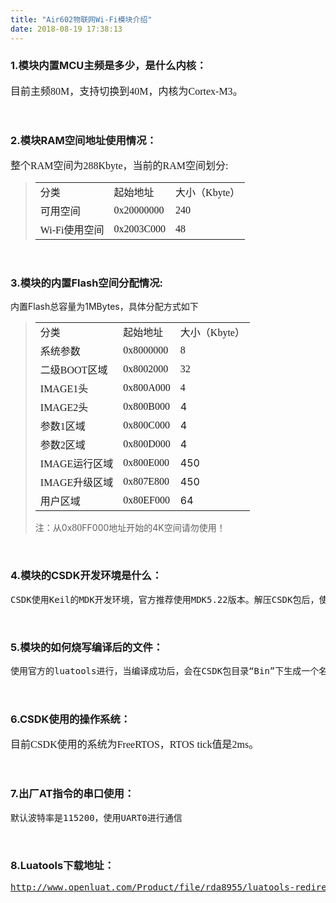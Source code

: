 ```yaml
---
title: "Air602物联网Wi-Fi模块介绍"
date: 2018-08-19 17:38:13
---
```


<h3><font>1.模块内置MCU主频是多少，是什么内核：</font></h3>

<pre><span style="font-size:12pt;font-family:'宋体';">目前</span><span style="font-size:12pt;font-family:'宋体';">主频</span><span style="font-size:12pt;font-family:'Times New Roman';">80M</span><span style="font-size:12pt;font-family:'宋体';">，支持切换到</span><span style="font-size:12pt;font-family:'Times New Roman';">40M，内核为Cortex-M3</span><span style="font-size:12pt;font-family:'宋体';">。</span></pre>

<p><span style="font-size:12pt;font-family:'宋体';"><br /></span></p>

<h3>2.模块RAM空间地址使用情况：</h3>

<p><span style="font-size:12pt;font-family:'宋体';">整个</span><span style="font-size:12pt;font-family:'Times New Roman';">RAM</span><span style="font-size:12pt;font-family:'宋体';">空间为</span><span style="font-size:12pt;font-family:'Times New Roman';">288Kbyte</span><span style="font-size:12pt;font-family:'宋体';">，当前的</span><span style="font-size:12pt;font-family:'Times New Roman';">RAM</span><span style="font-size:12pt;font-family:'宋体';">空间划分:</span><br /></p>

<blockquote><table class="table table-bordered"><tr><td><span style="font-family:'宋体';font-size:16px;text-align:justify;">分类</span><br /></td><td><span style="font-family:'宋体';font-size:16px;text-align:justify;">起始地址</span><br /></td><td><span style="font-size:16px;text-align:justify;font-family:'宋体';">大小（</span><span style="font-family:'Times New Roman';font-size:16px;text-align:justify;">Kbyte</span><span style="font-size:16px;text-align:justify;font-family:'宋体';">）</span><br /></td></tr><tr><td><span style="font-family:'宋体';font-size:16px;text-align:justify;">可用空间</span><br /></td><td><span style="font-family:'Times New Roman';font-size:16px;text-align:justify;">0x20000000</span><br /></td><td><span style="font-family:'Times New Roman';font-size:16px;text-align:justify;">240</span><br /></td></tr><tr><td><span style="font-family:'Times New Roman';font-size:16px;text-align:justify;">Wi-Fi</span><span style="font-size:16px;text-align:justify;font-family:'宋体';">使用空间</span><br /></td><td><span style="font-family:'Times New Roman';font-size:16px;text-align:justify;">0x2003C000</span><br /></td><td><span style="font-family:'Times New Roman';font-size:16px;text-align:justify;">48</span></td></tr></table></blockquote>

<p><br /></p>

<h3>3.模块的内置Flash空间分配情况:</h3>

<p>内置Flash总容量为1MBytes，具体分配方式如下</p>

<blockquote><table class="table table-bordered"><tr><td><span style="font-size:12pt;font-family:'宋体';">分类</span><br /></td><td><span style="font-size:12pt;font-family:'宋体';">起始地址</span><br /></td><td><span style="font-size:12pt;font-family:'宋体';">大小（</span><span style="font-size:12pt;font-family:'Times New Roman';">Kbyte</span><span style="font-size:12pt;font-family:'宋体';">）</span><br /></td></tr><tr><td><span style="font-size:12pt;font-family:'宋体';">系统参数</span><br /></td><td><span style="font-size:12pt;font-family:'Times New Roman';">0x8000000</span><br /></td><td><span style="font-size:12pt;font-family:'Times New Roman';">8</span><br /></td></tr><tr><td><span style="font-size:12pt;font-family:'宋体';">二级</span><span style="font-size:12pt;font-family:'Times New Roman';">BOOT</span><span style="font-size:12pt;font-family:'宋体';">区域</span><br /></td><td><span style="font-size:12pt;font-family:'Times New Roman';">0x8002000</span><br /></td><td><span style="font-size:12pt;font-family:'Times New Roman';">32</span><br /></td></tr><tr><td><span style="font-size:12pt;font-family:'Times New Roman';">IMAGE1</span><span style="font-size:12pt;font-family:'宋体';">头</span><br /></td><td><span style="font-size:12pt;font-family:'Times New Roman';">0x800A000</span><br /></td><td><span style="font-size:12pt;font-family:'Times New Roman';">4</span><br /></td></tr><tr><td><span style="font-size:12pt;font-family:'Times New Roman';">IMAGE2</span><span style="font-size:12pt;font-family:'宋体';">头</span><br /></td><td><span style="font-size:12pt;font-family:'Times New Roman';">0x800B000</span><br /></td><td>4</td></tr><tr><td><span style="font-size:12pt;font-family:'宋体';">参数</span><span style="font-size:12pt;font-family:'Times New Roman';">1</span><span style="font-size:12pt;font-family:'宋体';">区域</span><br /></td><td><span style="font-size:12pt;font-family:'Times New Roman';">0x800C000</span><br /></td><td>4</td></tr><tr><td><span style="font-size:12pt;font-family:'宋体';">参数</span><span style="font-size:12pt;font-family:'Times New Roman';">2</span><span style="font-size:12pt;font-family:'宋体';">区域</span><br /></td><td><span style="font-size:12pt;font-family:'Times New Roman';">0x800D000</span><br /></td><td>4</td></tr><tr><td><span style="font-size:12pt;font-family:'Times New Roman';">IMAGE</span><span style="font-size:12pt;font-family:'宋体';">运行区域</span><br /></td><td><span style="font-size:12pt;font-family:'Times New Roman';">0x800E000</span><br /></td><td>450</td></tr><tr><td><span style="font-size:12pt;font-family:'Times New Roman';">IMAGE</span><span style="font-size:12pt;font-family:'宋体';">升级区域</span><br /></td><td><span style="font-size:12pt;font-family:'Times New Roman';">0x807E800</span><br /></td><td>450</td></tr><tr><td><span style="font-size:12pt;font-family:'宋体';">用户区域</span><br /></td><td><span style="font-size:12pt;font-family:'Times New Roman';">0x80EF000</span><br /></td><td>64</td></tr></table><font>注：从</font>0x<span style="font-family:'Times New Roman';font-size:16px;">80</span>FF000地址开始的4K空间请勿使用！</blockquote>



<p><br /></p>

<h3>4.模块的CSDK开发环境是什么：</h3>

<pre>CSDK使用Keil的MDK开发环境，官方推荐使用MDK5.22版本。解压CSDK包后，使用MDK打开CSDK的目录下的工程文件“Tools/Keil/Project/WM_W600.uvproj”，点击MDK菜单Project-&gt;build target完成编译。</pre>

<p><br /></p>

<h3>5.模块的如何烧写编译后的文件：</h3>

<pre>使用官方的luatools进行，当编译成功后，会在CSDK包目录“Bin”下生成一个名为“WM_W600_SEC.img”的img文件，使用这个文件烧写成功后，重启模块即可运行用户自己的代码。烧写通过串口uart0烧写，开发板上的位置为usb转串口。</pre>

<p><span style="font-size:12pt;font-family:'宋体';"><br /></span></p>

<h3>6.CSDK使用的操作系统：</h3>

<pre><span style="font-size:12pt;font-family:'宋体';">目前C</span><span style="font-size:12pt;font-family:'Times New Roman';">SDK使用的</span><span style="font-size:12pt;font-family:'宋体';">系统为FreeRTOS，</span><span style="font-size:12pt;font-family:'Times New Roman';">RTOS tick</span><span style="font-size:12pt;font-family:'宋体';">值是</span><span style="font-size:12pt;font-family:'Times New Roman';">2ms</span><span style="font-size:12pt;font-family:'宋体';">。</span></pre>

<p><span style="font-size:12pt;font-family:'宋体';"><br /></span></p>

<h3>7.出厂AT指令的串口使用：</h3>

<pre>默认波特率是115200，使用UART0进行通信</pre>

<p><br /></p>

<h3>8.Luatools下载地址：</h3>

<pre><a href="http://www.openluat.com/Product/file/rda8955/luatools-redirect.html">http://www.openluat.com/Product/file/rda8955/luatools-redirect.html</a></pre>

<h3><span style="color:rgb(51,51,51);font-size:14px;font-family:inherit;"><br /></span></h3>

<p><br /></p>